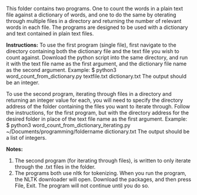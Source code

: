 This folder contains two programs. One to count the words in a plain text file against a dictionary of words, and one to do the same by oterating through multiple files in a directory and returning the number of relevant words in each file. The programs are designed to be used with a dictionary and text contained in plain text files.

**Instructions:**
To use the first program (single file), first navigate to the directory containing both the dictionary file and the text file you wish to count against. Download the python script into the same directory, and run it with the text file name as the first argument, and the dictionary file name as the second argument. 
Example:
$ python3 word_count_from_dictionary.py textfile.txt dictionary.txt
The output should be an integer.

To use the second program, iterating through files in a directory and returning an integer value for each, you will need to specify the directory address of the folder containing the files you want to iterate through. Follow the instructions, for the first program, but with the directory address for the desired folder in place of the text file name as the first argument.
Example:
$ python3 word_count_from_dictionary_iterating.py ~/Documents/programming/foldername dictionary.txt
The output should be a list of integers.

**Notes:**
1. The second program (for iterating through files), is written to only iterate through the .txt files in the folder.
2. The programs both use nltk for tokenizing. When you run the program, the NLTK downloader will open. Download the packages, and then press File, Exit. The program will not continue until you do so.

